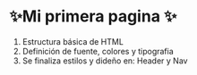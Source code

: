 # ✨Mi primera pagina ✨

                
1. Estructura básica de HTML
2. Definición de fuente, colores y tipografia
3. Se finaliza estilos y dideño en:
			Header y Nav